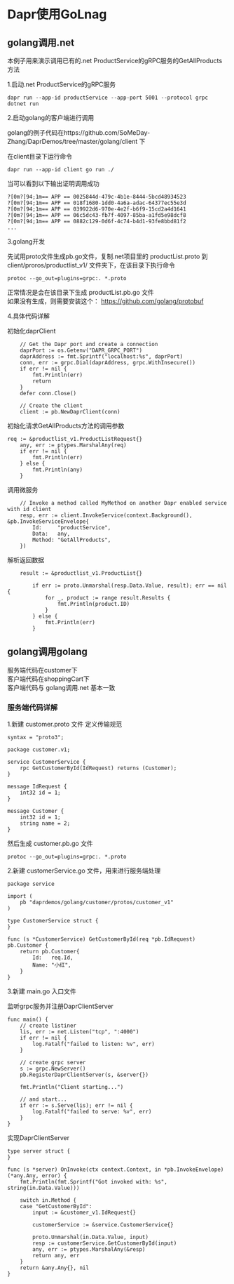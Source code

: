# Dapr使用GoLnag

## golang调用.net

本例子用来演示调用已有的.net ProductService的gRPC服务的GetAllProducts方法

1.启动.net ProductService的gRPC服务

```
dapr run --app-id productService --app-port 5001 --protocol grpc dotnet run
```

2.启动golang的客户端进行调用

golang的例子代码在https://github.com/SoMeDay-Zhang/DaprDemos/tree/master/golang/client 下

在client目录下运行命令

```
dapr run --app-id client go run ./
```

当可以看到以下输出证明调用成功

```
?[0m?[94;1m== APP == 0025844d-479c-4b1e-8444-5bcd48934523
?[0m?[94;1m== APP == 018f1680-1dd0-4a6a-adac-64377ec55e3d
?[0m?[94;1m== APP == 039922d6-970e-4e2f-b6f9-15cd2a4d1641
?[0m?[94;1m== APP == 06c5dc43-fb7f-4097-85ba-a1fd5e98dcf8
?[0m?[94;1m== APP == 0882c129-0d6f-4c74-b4d1-93fe8bbd81f2
...
```

3.golang开发

先试用proto文件生成pb.go文件，复制.net项目里的 productList.proto 到 client/proros/productlist_v1/ 文件夹下，在该目录下执行命令

```
protoc --go_out=plugins=grpc:. *.proto
```

正常情况是会在该目录下生成 productList.pb.go 文件   
如果没有生成，则需要安装这个： https://github.com/golang/protobuf 

4.具体代码详解

初始化daprClient

```
	// Get the Dapr port and create a connection
	daprPort := os.Getenv("DAPR_GRPC_PORT")
	daprAddress := fmt.Sprintf("localhost:%s", daprPort)
	conn, err := grpc.Dial(daprAddress, grpc.WithInsecure())
	if err != nil {
		fmt.Println(err)
		return
	}
	defer conn.Close()

	// Create the client
	client := pb.NewDaprClient(conn)
```

初始化请求GetAllProducts方法的调用参数

```
req := &productlist_v1.ProductListRequest{}
	any, err := ptypes.MarshalAny(req)
	if err != nil {
		fmt.Println(err)
	} else {
		fmt.Println(any)
	}
```

调用微服务

```
	// Invoke a method called MyMethod on another Dapr enabled service with id client
	resp, err := client.InvokeService(context.Background(), &pb.InvokeServiceEnvelope{
		Id:     "productService",
		Data:   any,
		Method: "GetAllProducts",
	})
```

解析返回数据

```
    result := &productlist_v1.ProductList{}

		if err := proto.Unmarshal(resp.Data.Value, result); err == nil {
			for _, product := range result.Results {
				fmt.Println(product.ID)
			}
		} else {
			fmt.Println(err)
		}
```


## golang调用golang

服务端代码在customer下   
客户端代码在shoppingCart下  
客户端代码与 golang调用.net 基本一致  

### 服务端代码详解

1.新建 customer.proto 文件 定义传输规范

```
syntax = "proto3";

package customer.v1;

service CustomerService {
    rpc GetCustomerById(IdRequest) returns (Customer);
}

message IdRequest {
    int32 id = 1;
}

message Customer {
    int32 id = 1;
    string name = 2;
}
```

然后生成 customer.pb.go 文件

```
protoc --go_out=plugins=grpc:. *.proto
```

2.新建 customerService.go 文件，用来进行服务端处理

```
package service

import (
	pb "daprdemos/golang/customer/protos/customer_v1"
)

type CustomerService struct {
}

func (s *CustomerService) GetCustomerById(req *pb.IdRequest) pb.Customer {
	return pb.Customer{
		Id:   req.Id,
		Name: "小红",
	}
}

```

3.新建 main.go 入口文件

监听grpc服务并注册DaprClientServer

```
func main() {
	// create listiner
	lis, err := net.Listen("tcp", ":4000")
	if err != nil {
		log.Fatalf("failed to listen: %v", err)
	}

	// create grpc server
	s := grpc.NewServer()
	pb.RegisterDaprClientServer(s, &server{})

	fmt.Println("Client starting...")

	// and start...
	if err := s.Serve(lis); err != nil {
		log.Fatalf("failed to serve: %v", err)
	}
}
```

实现DaprClientServer

```
type server struct {
}

func (s *server) OnInvoke(ctx context.Context, in *pb.InvokeEnvelope) (*any.Any, error) {
	fmt.Println(fmt.Sprintf("Got invoked with: %s", string(in.Data.Value)))

	switch in.Method {
	case "GetCustomerById":
		input := &customer_v1.IdRequest{}

		customerService := &service.CustomerService{}

		proto.Unmarshal(in.Data.Value, input)
		resp := customerService.GetCustomerById(input)
		any, err := ptypes.MarshalAny(&resp)
		return any, err
	}
	return &any.Any{}, nil
}
```
